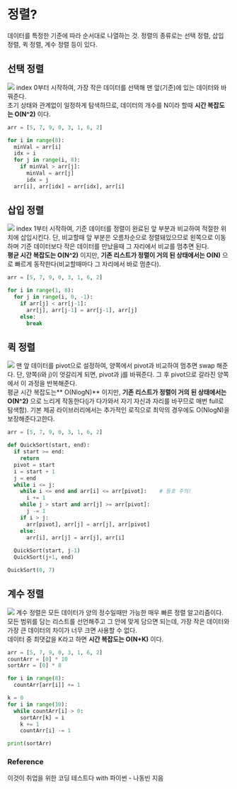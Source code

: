 # 정렬?
데이터를 특정한 기준에 따라 순서대로 나열하는 것. 
정렬의 종류로는 선택 정렬, 삽입 정렬, 퀵 정렬, 계수 정렬 등이 있다.
## 선택 정렬
![](https://images.velog.io/images/jun-k0/post/12efaf96-2fd5-4099-b4f7-c94a4a771715/IMG_60438BB8291D-1.jpeg)
index 0부터 시작하여, 가장 작은 데이터를 선택해 맨 앞(기준)에 있는 데이터와 바꿔준다.    
초기 상태와 관계없이 일정하게 탐색하므로, 데이터의 개수를 N이라 할때 **시간 복잡도는 O(N^2)** 이다.
```python
arr = [5, 7, 9, 0, 3, 1, 6, 2]

for i in range(8):
  minVal = arr[i]
  idx = i
  for j in range(i, 8):
    if minVal > arr[j]:
      minVal = arr[j]
      idx = j
  arr[i], arr[idx] = arr[idx], arr[i]
```
## 삽입 정렬
![](https://images.velog.io/images/jun-k0/post/6fef86e6-a92d-4897-9fd0-8a51698417a9/IMG_8003B693DB52-1.jpeg)
index 1부터 시작하여, 기준 데이터를 정렬이 완료된 앞 부분과 비교하여 적절한 위치에 삽입시킨다. 단, 비교할때 앞 부분은 오름차순으로 정렬돼있으므로 왼쪽으로 이동하며 기준 데이터보다 작은 데이터를 만났을때 그 자리에서 비교를 멈추면 된다.    
**평균 시간 복잡도는 O(N^2)** 이지만, **기존 리스트가 정렬이 거의 된 상태에서는 O(N)** 으로 빠르게 동작한다(비교할때마다 그 자리에서 바로 멈춘다).
```python
arr = [5, 7, 9, 0, 3, 1, 6, 2]

for i in range(1, 8):
  for j in range(i, 0, -1):
    if arr[j] < arr[j-1]:
      arr[j], arr[j-1] = arr[j-1], arr[j]
    else:
      break

```
## 퀵 정렬
![](https://images.velog.io/images/jun-k0/post/e749424f-2539-40db-9ff8-df7e673a7ea6/IMG_77B84C1B7A3D-1.jpeg)
맨 앞 데이터를 pivot으로 설정하여, 양쪽에서 pivot과 비교하여 멈추면 swap 해준다. 단, 양쪽(i와 j)이 엇갈리게 되면, pivot과 j를 바꿔준다. 그 후 pivot으로 갈라진 양쪽에서 이 과정을 반복해준다.   
평균 시간 복잡도는** O(NlogN)** 이지만, **기존 리스트가 정렬이 거의 된 상태에서는 O(N^2)** 으로 느리게 작동한다(j가 다가와서 자기 자신과 자리를 바꾸므로 매번 full로 탐색함). 
기본 제공 라이브러리에서는 추가적인 로직으로 최악의 경우에도 O(NlogN)을 보장해준다고한다.
```python
arr = [5, 7, 9, 0, 3, 1, 6, 2]

def QuickSort(start, end):
  if start >= end:
    return
  pivot = start
  i = start + 1
  j = end
  while i <= j:
    while i <= end and arr[i] <= arr[pivot]:	# 등호 주의!
      i += 1
    while j > start and arr[j] >= arr[pivot]:
      j -= 1
    if i > j:
      arr[pivot], arr[j] = arr[j], arr[pivot]
    else:
      arr[i], arr[j] = arr[j], arr[i]
      
  QuickSort(start, j-1)
  QuickSort(j+1, end)

QuickSort(0, 7)
```
## 계수 정렬
![](https://images.velog.io/images/jun-k0/post/443a20fc-b8c2-4cde-b9a1-2cce8dda97f8/IMG_1265B89127A0-1.jpeg)
계수 정렬은 모든 데이터가 양의 정수일때만 가능한 매우 빠른 정렬 알고리즘이다. 모든 범위를 담는 리스트를 선언해주고 그 안에 맞게 담으면 되는데, 가장 작은 데이터와 가장 큰 데이터의 차이가 너무 크면 사용할 수 없다.  
데이터 중 최댓값을 K라고 하면 **시간 복잡도는 O(N+K)** 이다.
```python
arr = [5, 7, 9, 0, 3, 1, 6, 2]
countArr = [0] * 10
sortArr = [0] * 8

for i in range(8):
  countArr[arr[i]] += 1

k = 0
for i in range(10):
  while countArr[i] > 0:
    sortArr[k] = i
    k += 1
    countArr[i] -= 1

print(sortArr)
```


### Reference
이것이 취업을 위한 코딩 테스트다 with 파이썬 -  나동빈 지음
